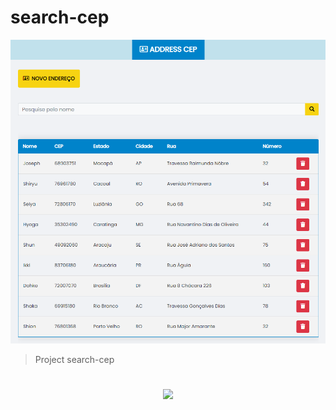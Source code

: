 # search-cep

<img src="assets/address.png" alt="address-cep project">

> Project search-cep

<h1>

<h3 align="center">
      <a href="https://almeida-matheus.github.io/search-cep/demo/index.html">
        <img  src="https://img.shields.io/badge/-VIEW%20DEMO-1100FF?&style=for-the-badge&logoColor=fff"/>
      </a>
</h3>